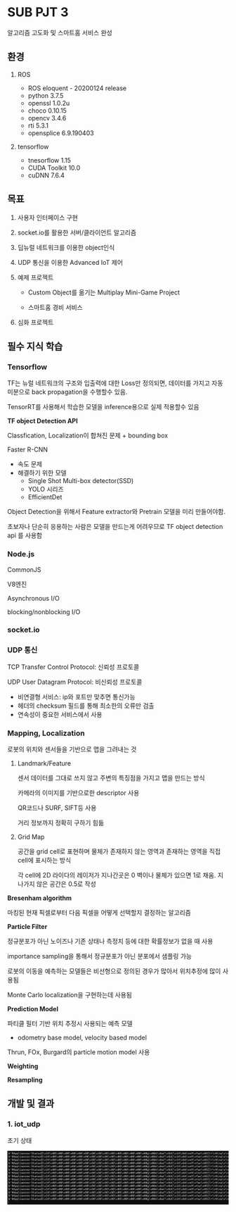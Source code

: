 # SUB PJT 3 

알고리즘 고도화 및 스마트홈 서비스 완성

## 환경

1. ROS

   - ROS eloquent - 20200124 release
   - python 3.7.5
   - openssl 1.0.2u
   - choco 0.10.15
   - opencv 3.4.6
   - rti 5.3.1
   - opensplice 6.9.190403

2. tensorflow

   - tnesorflow 1.15
   - CUDA Toolkit 10.0
   - cuDNN 7.6.4

   

## 목표

1. 사용자 인터페이스 구현

2. socket.io를 활용한 서버/클라이언트 알고리즘

3. 딥뉴럴 네트워크를 이용한 object인식

4. UDP 통신을 이용한 Advanced IoT 제어

5. 예제 프로젝트

   - Custom Object를 옮기는 Multiplay Mini-Game Project

   - 스마트홈 경비 서비스

6. 심화 프로젝트



## 필수 지식 학습

### Tensorflow

TF는 뉴럴 네트워크의 구조와 입출력에 대한 Loss만 정의되면, 데이터를 가지고 자동 미분으로 back propagation을 수행할수 있음.

TensorRT를 사용해서 학습한 모델을 inference용으로 실제 적용할수 있음



**TF object Detection API**

Classfication, Localization이 합쳐진 문제 + bounding box

Faster R-CNN

- 속도 문제
- 해결하기 위한 모델
  - Single Shot Multi-box detector(SSD)
  - YOLO 시리즈
  - EfficientDet



Object Detection을 위해서 Feature extractor와 Pretrain 모델을 미리 만들어야함.

초보자나 단순히 응용하는 사람은 모델을 만드는게 어려우므로 TF object detection api 를 사용함



### Node.js

CommonJS

V8엔진

Asynchronous I/O

blocking/nonblocking I/O


### socket.io

### UDP 통신

TCP Transfer Control Protocol: 신뢰성 프로토콜

UDP User Datagram Protocol: 비신뢰성 프로토콜

-  비연결형 서비스: ip와 포트만 맞추면 통신가능
- 헤더의 checksum 필드를 통해 최소한의 오류만 검출
- 연속성이 중요한 서비스에서 사용



### Mapping, Localization

로봇의 위치와 센서들을 기반으로 맵을 그려내는 것

1) Landmark/Feature

   센서 데이터를 그대로 쓰지 않고 주변의 특징점을 가지고 맵을 만드는 방식

   카메라의 이미지를 기반으로한 descriptor 사용

   QR코드나 SURF, SIFT등 사용

   거리 정보까지 정확히 구하기 힘듦

2) Grid Map

   공간을 grid cell로 표현하며 물체가 존재하지 않는 영역과 존재하는 영역을 직접 cell에 표시하는 방식

   각 cell에 2D 라이다의 레이저가 지나간곳은 0 벽이나 물체가 있으면 1로 채움. 지나가지 않은 공간은 0.5로 작성

**Bresenham algorithm**

마킹된 현재 픽셀로부터 다음 픽셀을 어떻게 선택할지 결정하는 알고리즘

**Particle Filter**

정규분포가 아닌 노이즈나 기존 상태나 측정치 등에 대한 확률정보가 없을 때 사용

importance sampling을 통해서 정규분포가 아닌 분포에서 샘플링 가능

로봇의 이동을 예측하는 모델들은 비선형으로 정의된 경우가 많아서 위치추정에 많이 사용됨

Monte Carlo localization을 구현하는데 사용됨

**Prediction Model**

파티클 필터 기반 위치 추정시 사용되는 예측 모델

- odometry base model,  velocity based model

Thrun, FOx, Burgard의 particle motion model 사용

**Weighting**

**Resampling**



## 개발 및 결과

### 1. iot_udp

초기 상태

![image-20210923120454995](sub3_dg.assets/image-20210923120454995.png)


